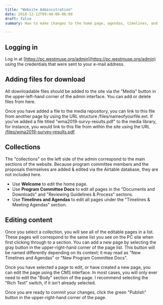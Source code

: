 ```yaml
---
title: "Website Administration"
date: 2018-12-12T09:40:06-06:00
draft: false
summary: How to make changes to the home page, agendas, timelines, and other pages via the website administrative interface.

---
```


## Logging in

Log in at [https://pc.westmuse.org/admin](https://pc.westmuse.org/admin) using the credentials that were sent to your e-mail address.

## Adding files for download

All downloadable files should be added to the site via the "Media" button in the upper-left-hand corner of the admin interface. You can add or delete files from here.

Once you have added a file to the media repository, you can link to this file from another page by using the URL structure /files/nameofyourfile.ext. If you've added a file titled "wma2019-survy-results.pdf" to the media library, for instance, you would link to this file from within the site using the URL [/files/wma2019-survey-results.pdf](/files/wma2019-survey-results.pdf).

## Collections

The "collections" on the left side of the admin correspond to the main sections of the website. Because program committee members and the proposals themselves are added & edited via the Airtable database, they are not included here.

* Use __Welcome__ to edit the home page.
* Use __Program Committee Docs__ to edit all pages in the "Documents and Downloads" and "Reviewing Guidelines & Process" sectons.
* Use __Timelines and Agendas__ to edit all pages under the "Timelines & Meeting Agendas" section.

## Editing content

Once you select a collection, you will see all of the editable pages in a list. These pages will correspond to the same list you see on the PC site when first clicking through to a section. You can add a new page by selecting the gray button in the upper-right-hand corner of the page list. This button will be named differently depending on its context; it may read as "New Timelines and Agendas" or "New Program Committee Docs".

Once you have selected a page to edit, or have created a new page, you can edit the page using the CMS interface. In most cases, you will only ever need to edit the "Body" section of the page. I recommend selecting the "Rich Text" switch, if it isn't already selected.

Once you are ready to commit your changes, click the green "Publish" button in the upper-right-hand corner of the page.

